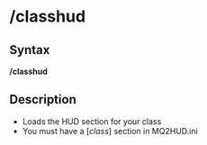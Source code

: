 # /classhud

## Syntax

**/classhud**

## Description

* Loads the HUD section for your class
* You must have a \[_class_\] section in MQ2HUD.ini
